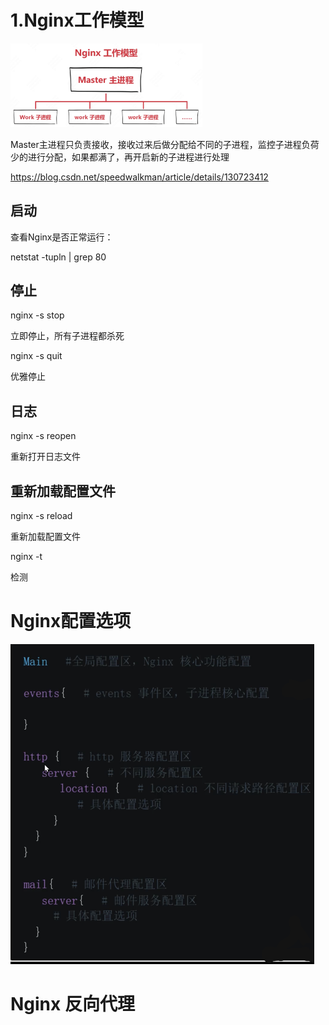 # 1.Nginx工作模型

<img src="img/image-20240316174739341.png" alt="image-20240316174739341" style="zoom:30%;" />

Master主进程只负责接收，接收过来后做分配给不同的子进程，监控子进程负荷少的进行分配，如果都满了，再开启新的子进程进行处理

https://blog.csdn.net/speedwalkman/article/details/130723412



## 启动

查看Nginx是否正常运行：

netstat -tupln | grep 80



## 停止

nginx  -s  stop

立即停止，所有子进程都杀死

nginx  -s  quit

优雅停止



## 日志

nginx  -s  reopen

重新打开日志文件



## 重新加载配置文件

nginx  -s  reload

重新加载配置文件

nginx -t 

检测



# Nginx配置选项

<img src="img/image-20240316181528338.png" alt="image-20240316181528338" style="zoom:50%;" />



# Nginx 反向代理

